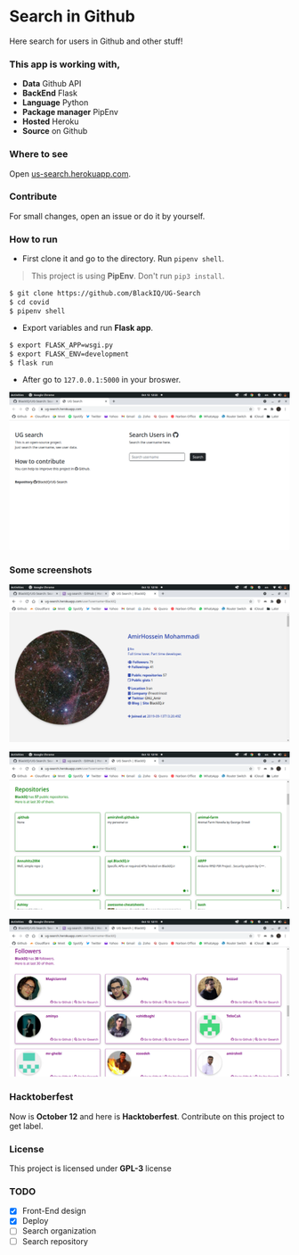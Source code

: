 # Search in Github

Here search for users in Github and other stuff!

### This app is working with,

- **Data** Github API
- **BackEnd** Flask
- **Language** Python
- **Package manager** PipEnv
- **Hosted** Heroku
- **Source** on Github

### Where to see

Open [us-search.herokuapp.com](https://ug-search.herokuapp.com/).

### Contribute

For small changes, open an issue or do it by yourself.

### How to run

- First clone it and go to the directory. Run `pipenv shell`.

> This project is using **PipEnv**. Don't run `pip3 install`.

```shell
$ git clone https://github.com/BlackIQ/UG-Search
$ cd covid
$ pipenv shell
```

- Export variables and run **Flask app**.

```shell
$ export FLASK_APP=wsgi.py
$ export FLASK_ENV=development
$ flask run
```

- After go to `127.0.0.1:5000` in your broswer.

[![ScreenShot](app/static/images/index.png)](#)

### Some screenshots

[![ScreenShot](app/static/images/readme1.png)](#)

[![ScreenShot](app/static/images/readme2.png)](#)

[![ScreenShot](app/static/images/readme3.png)](#)

### Hacktoberfest

Now is **October 12** and here is **Hacktoberfest**. Contribute on this project to get label.

### License

This project is licensed under **GPL-3** license

### TODO

- [x] Front-End design
- [x] Deploy
- [ ] Search organization
- [ ] Search repository